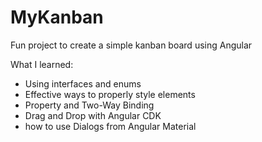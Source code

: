 # MyKanban

Fun project to create a simple kanban board using Angular

What I learned:

- Using interfaces and enums
- Effective ways to properly style elements
- Property and Two-Way Binding
- Drag and Drop with Angular CDK
- how to use Dialogs from Angular Material
